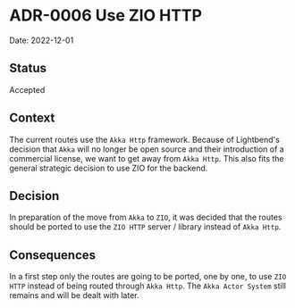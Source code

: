 # ADR-0006 Use ZIO HTTP

Date: 2022-12-01

## Status

Accepted

## Context

The current routes use the `Akka Http` framework. Because of Lightbend's decision that `Akka` will no longer be open source and their introduction of a commercial license, we want to get away from `Akka Http`. This also fits the general strategic decision to use ZIO for the backend.

## Decision

In preparation of the move from `Akka` to `ZIO`, it was decided that the routes should be ported to use the `ZIO HTTP` server / library instead of `Akka Http`.

## Consequences

In a first step only the routes are going to be ported, one by one, to use `ZIO HTTP` instead of being routed through `Akka Http`. The `Akka Actor System` still remains and will be dealt with later.

